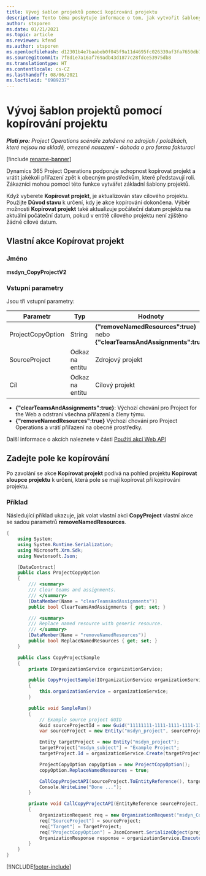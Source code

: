 ```yaml
---
title: Vývoj šablon projektů pomocí kopírování projektu
description: Tento téma poskytuje informace o tom, jak vytvořit šablony projektu pomocí vlastní akce Kopírovat projekt.
author: stsporen
ms.date: 01/21/2021
ms.topic: article
ms.reviewer: kfend
ms.author: stsporen
ms.openlocfilehash: d12301b4e7baabeb0f045f9a11d4695fc026339af3fa7650db7177c495c71e90
ms.sourcegitcommit: 7f8d1e7a16af769adb43d1877c28fdce53975db8
ms.translationtype: HT
ms.contentlocale: cs-CZ
ms.lasthandoff: 08/06/2021
ms.locfileid: "6989237"
---
```

# <a name="develop-project-templates-with-copy-project"></a>Vývoj šablon projektů pomocí kopírování projektu

_**Platí pro:** Project Operations scénáře založené na zdrojích / položkách, které nejsou na skladě, omezené nasazení - dohoda o pro forma fakturaci_

[!include [rename-banner](~/includes/cc-data-platform-banner.md)]

Dynamics 365 Project Operations podporuje schopnost kopírovat projekt a vrátit jakékoli přiřazení zpět k obecným prostředkům, které představují roli. Zákazníci mohou pomocí této funkce vytvářet základní šablony projektů.

Když vyberete **Kopírovat projekt**, je aktualizován stav cílového projektu. Použijte **Důvod stavu** k určení, kdy je akce kopírování dokončena. Výběr možnosti **Kopírovat projekt** také aktualizuje počáteční datum projektu na aktuální počáteční datum, pokud v entitě cílového projektu není zjištěno žádné cílové datum.

## <a name="copy-project-custom-action"></a>Vlastní akce Kopírovat projekt 

### <a name="name"></a>Jméno 

**msdyn_CopyProjectV2**

### <a name="input-parameters"></a>Vstupní parametry
Jsou tři vstupní parametry:

| Parametr          | Typ   | Hodnoty                                                   | 
|--------------------|--------|----------------------------------------------------------|
| ProjectCopyOption  | String | **{"removeNamedResources":true}** nebo **{"clearTeamsAndAssignments":true}** |
| SourceProject      | Odkaz na entitu | Zdrojový projekt |
| Cíl             | Odkaz na entitu | Cílový projekt |


- **{"clearTeamsAndAssignments":true}**: Výchozí chování pro Project for the Web a odstraní všechna přiřazení a členy týmu.
- **{"removeNamedResources":true}** Výchozí chování pro Project Operations a vrátí přiřazení na obecné prostředky.

Další informace o akcích naleznete v části [Použití akcí Web API](/powerapps/developer/common-data-service/webapi/use-web-api-actions)

## <a name="specify-fields-to-copy"></a>Zadejte pole ke kopírování 
Po zavolání se akce **Kopírovat projekt** podívá na pohled projektu **Kopírovat sloupce projektu** k určení, která pole se mají kopírovat při kopírování projektu.


### <a name="example"></a>Příklad
Následující příklad ukazuje, jak volat vlastní akci **CopyProject** vlastní akce se sadou parametrů **removeNamedResources**.
```C#
{
    using System;
    using System.Runtime.Serialization;
    using Microsoft.Xrm.Sdk;
    using Newtonsoft.Json;

    [DataContract]
    public class ProjectCopyOption
    {
        /// <summary>
        /// Clear teams and assignments.
        /// </summary>
        [DataMember(Name = "clearTeamsAndAssignments")]
        public bool ClearTeamsAndAssignments { get; set; }

        /// <summary>
        /// Replace named resource with generic resource.
        /// </summary>
        [DataMember(Name = "removeNamedResources")]
        public bool ReplaceNamedResources { get; set; }
    }

    public class CopyProjectSample
    {
        private IOrganizationService organizationService;

        public CopyProjectSample(IOrganizationService organizationService)
        {
            this.organizationService = organizationService;
        }

        public void SampleRun()
        {
            // Example source project GUID
            Guid sourceProjectId = new Guid("11111111-1111-1111-1111-111111111111");
            var sourceProject = new Entity("msdyn_project", sourceProjectId);

            Entity targetProject = new Entity("msdyn_project");
            targetProject["msdyn_subject"] = "Example Project";
            targetProject.Id = organizationService.Create(targetProject);

            ProjectCopyOption copyOption = new ProjectCopyOption();
            copyOption.ReplaceNamedResources = true;

            CallCopyProjectAPI(sourceProject.ToEntityReference(), targetProject.ToEntityReference(), copyOption);
            Console.WriteLine("Done ...");
        }

        private void CallCopyProjectAPI(EntityReference sourceProject, EntityReference TargetProject, ProjectCopyOption projectCopyOption)
        {
            OrganizationRequest req = new OrganizationRequest("msdyn_CopyProjectV2");
            req["SourceProject"] = sourceProject;
            req["Target"] = TargetProject;
            req["ProjectCopyOption"] = JsonConvert.SerializeObject(projectCopyOption);
            OrganizationResponse response = organizationService.Execute(req);
        }
    }
}
```


[!INCLUDE[footer-include](../includes/footer-banner.md)]